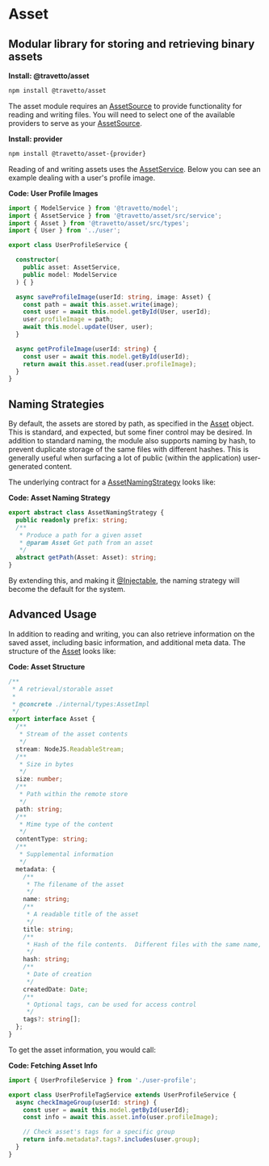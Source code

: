 <!-- This file was generated by the framweork and should not be modified directly -->
<!-- Please modify https://github.com/travetto/travetto/tree/master/module/asset/README.ts and execute "npm run docs" to rebuild -->
# Asset
## Modular library for storing and retrieving binary assets

**Install: @travetto/asset**
```bash
npm install @travetto/asset
```

The asset module requires an [AssetSource](https://github.com/travetto/travetto/tree/master/module/asset/src/source.ts#L6) to provide functionality for reading and writing files. You will need to select one of the available providers to serve as your [AssetSource](https://github.com/travetto/travetto/tree/master/module/asset/src/source.ts#L6).

**Install: provider**
```bash
npm install @travetto/asset-{provider}
```

Reading of and writing assets uses the [AssetService](https://github.com/travetto/travetto/tree/master/module/asset/src/service.ts#L14).  Below you can see an example dealing with a user's profile image.

**Code: User Profile Images**
```typescript
import { ModelService } from '@travetto/model';
import { AssetService } from '@travetto/asset/src/service';
import { Asset } from '@travetto/asset/src/types';
import { User } from '../user';

export class UserProfileService {

  constructor(
    public asset: AssetService,
    public model: ModelService
  ) { }

  async saveProfileImage(userId: string, image: Asset) {
    const path = await this.asset.write(image);
    const user = await this.model.getById(User, userId);
    user.profileImage = path;
    await this.model.update(User, user);
  }

  async getProfileImage(userId: string) {
    const user = await this.model.getById(userId);
    return await this.asset.read(user.profileImage);
  }
}
```

## Naming Strategies

By default, the assets are stored by path, as specified in the [Asset](./src/types.ts#L5) object.  This is standard, and expected, but some finer control may be desired.  In addition to standard naming, the module also supports naming by hash, to prevent duplicate storage of the same files with different hashes. This is generally useful when surfacing a lot of public (within the application) user-generated content.

The underlying contract for a [AssetNamingStrategy](https://github.com/travetto/travetto/tree/master/module/asset/src/naming.ts#L8) looks like:

**Code: Asset Naming Strategy**
```typescript
export abstract class AssetNamingStrategy {
  public readonly prefix: string;
  /**
   * Produce a path for a given asset
   * @param Asset Get path from an asset
   */
  abstract getPath(Asset: Asset): string;
}
```

By extending this, and making it [@Injectable](https://github.com/travetto/travetto/tree/master/module/di/src/decorator.ts#L29), the naming strategy will become the default for the system.  

## Advanced Usage

In addition to reading and writing, you can also retrieve information on the saved asset, including basic information, and additional meta data.  The structure of the [Asset](./src/types.ts#L5) looks like:

**Code: Asset Structure**
```typescript
/**
 * A retrieval/storable asset
 *
 * @concrete ./internal/types:AssetImpl
 */
export interface Asset {
  /**
   * Stream of the asset contents
   */
  stream: NodeJS.ReadableStream;
  /**
   * Size in bytes
   */
  size: number;
  /**
   * Path within the remote store
   */
  path: string;
  /**
   * Mime type of the content
   */
  contentType: string;
  /**
   * Supplemental information
   */
  metadata: {
    /**
     * The filename of the asset
     */
    name: string;
    /**
     * A readable title of the asset
     */
    title: string;
    /**
     * Hash of the file contents.  Different files with the same name, will have the same hash
     */
    hash: string;
    /**
     * Date of creation
     */
    createdDate: Date;
    /**
     * Optional tags, can be used for access control
     */
    tags?: string[];
  };
}
```

To get the asset information, you would call:

**Code: Fetching Asset Info**
```typescript
import { UserProfileService } from './user-profile';

export class UserProfileTagService extends UserProfileService {
  async checkImageGroup(userId: string) {
    const user = await this.model.getById(userId);
    const info = await this.asset.info(user.profileImage);

    // Check asset's tags for a specific group
    return info.metadata?.tags?.includes(user.group);
  }
}
```

